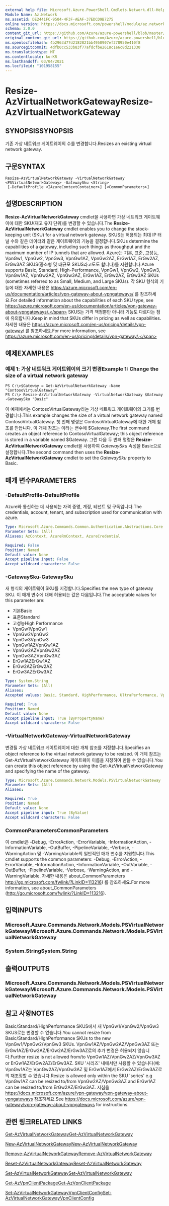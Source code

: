 ```yaml
---
external help file: Microsoft.Azure.PowerShell.Cmdlets.Network.dll-Help.xml
Module Name: Az.Network
ms.assetid: DE2441FC-9504-4F3F-AEAF-37EDCD9B7275
online version: https://docs.microsoft.com/powershell/module/az.network/resize-azvirtualnetworkgateway
schema: 2.0.0
content_git_url: https://github.com/Azure/azure-powershell/blob/master/src/Network/Network/help/Resize-AzVirtualNetworkGateway.md
original_content_git_url: https://github.com/Azure/azure-powershell/blob/master/src/Network/Network/help/Resize-AzVirtualNetworkGateway.md
ms.openlocfilehash: 4b2963d77d2182821bb4950907ef278950e410f8
ms.sourcegitcommit: 4dfb0cc533b83f77afdcfbe2618c1e6c8d221330
ms.translationtype: MT
ms.contentlocale: ko-KR
ms.lasthandoff: 03/04/2021
ms.locfileid: "101958155"
---
```

# <span data-ttu-id="d4a91-101">Resize-AzVirtualNetworkGateway</span><span class="sxs-lookup"><span data-stu-id="d4a91-101">Resize-AzVirtualNetworkGateway</span></span>

## <span data-ttu-id="d4a91-102">SYNOPSIS</span><span class="sxs-lookup"><span data-stu-id="d4a91-102">SYNOPSIS</span></span>
<span data-ttu-id="d4a91-103">기존 가상 네트워크 게이트웨이의 수를 변경합니다.</span><span class="sxs-lookup"><span data-stu-id="d4a91-103">Resizes an existing virtual network gateway.</span></span>

## <span data-ttu-id="d4a91-104">구문</span><span class="sxs-lookup"><span data-stu-id="d4a91-104">SYNTAX</span></span>

```
Resize-AzVirtualNetworkGateway -VirtualNetworkGateway <PSVirtualNetworkGateway> -GatewaySku <String>
 [-DefaultProfile <IAzureContextContainer>] [<CommonParameters>]
```

## <span data-ttu-id="d4a91-105">설명</span><span class="sxs-lookup"><span data-stu-id="d4a91-105">DESCRIPTION</span></span>
<span data-ttu-id="d4a91-106">**Resize-AzVirtualNetworkGateway** cmdlet을 사용하면 가상 네트워크 게이트웨이에 대한 SKU(재고 유지 단위)를 변경할 수 있습니다.</span><span class="sxs-lookup"><span data-stu-id="d4a91-106">The **Resize-AzVirtualNetworkGateway** cmdlet enables you to change the stock-keeping unit (SKU) for a virtual network gateway.</span></span>
<span data-ttu-id="d4a91-107">SKUS는 허용되는 최대 IP 터널 수와 같은 데이터와 같은 게이트웨이의 기능을 결정합니다.</span><span class="sxs-lookup"><span data-stu-id="d4a91-107">SKUs determine the capabilities of a gateway, including such things as throughput and the maximum number of IP tunnels that are allowed.</span></span>
<span data-ttu-id="d4a91-108">Azure는 기본, 표준, 고성능, VpnGw1, VpnGw2, VpnGw3, VpnGw1AZ, VpnGw2AZ, ErGw1AZ, ErGw2AZ, ErGw3AZ SKUS(중소형 및 대규모 SKUS라고도도 합니다)를 지원합니다.</span><span class="sxs-lookup"><span data-stu-id="d4a91-108">Azure supports Basic, Standard, High-Performance, VpnGw1, VpnGw2, VpnGw3, VpnGw1AZ, VpnGw2AZ, VpnGw3AZ, ErGw1AZ, ErGw2AZ, ErGw3AZ SKUs (sometimes referred to as Small, Medium, and Large SKUs).</span></span>
<span data-ttu-id="d4a91-109">각 SKU 형식의 기능에 대한 자세한 내용은 https://azure.microsoft.com/en-us/documentation/articles/vpn-gateway-about-vpngateways/ 를 참조하세요.</span><span class="sxs-lookup"><span data-stu-id="d4a91-109">For detailed information about the capabilities of each SKU type, see https://azure.microsoft.com/en-us/documentation/articles/vpn-gateway-about-vpngateways/.</span></span>
<span data-ttu-id="d4a91-110">SKUS는 가격 책정뿐만 아니라 기능도 다르다는 점에 유의합니다.</span><span class="sxs-lookup"><span data-stu-id="d4a91-110">Keep in mind that SKUs differ in pricing as well as capabilities.</span></span>
<span data-ttu-id="d4a91-111">자세한 내용은 https://azure.microsoft.com/en-us/pricing/details/vpn-gateway/ 를 참조하세요.</span><span class="sxs-lookup"><span data-stu-id="d4a91-111">For more information, see https://azure.microsoft.com/en-us/pricing/details/vpn-gateway/.</span></span>

## <span data-ttu-id="d4a91-112">예제</span><span class="sxs-lookup"><span data-stu-id="d4a91-112">EXAMPLES</span></span>

### <span data-ttu-id="d4a91-113">예제 1: 가상 네트워크 게이트웨이의 크기 변경</span><span class="sxs-lookup"><span data-stu-id="d4a91-113">Example 1: Change the size of a virtual network gateway</span></span>
```
PS C:\>$Gateway = Get-AzVirtualNetworkGateway -Name "ContosoVirtualGateway"
PS C:\> Resize-AzVirtualNetworkGateway -VirtualNetworkGateway $Gateway -GatewaySku "Basic"
```

<span data-ttu-id="d4a91-114">이 예제에서는 ContosoVirtualGateway라는 가상 네트워크 게이트웨이의 크기를 변경합니다.</span><span class="sxs-lookup"><span data-stu-id="d4a91-114">This example changes the size of a virtual network gateway named ContosoVirtualGateway.</span></span>
<span data-ttu-id="d4a91-115">첫 번째 명령은 ContosoVirtualGateway에 대한 개체 참조를 만듭니다. 이 개체 참조는 이라는 변수에 $Gateway.</span><span class="sxs-lookup"><span data-stu-id="d4a91-115">The first command creates an object reference to ContosoVirtualGateway; this object reference is stored in a variable named $Gateway.</span></span>
<span data-ttu-id="d4a91-116">그런 다음 두 번째 명령은 **Resize-AzVirtualNetworkGateway** cmdlet을 사용하여 *GatewaySku* 속성을 Basic으로 설정합니다.</span><span class="sxs-lookup"><span data-stu-id="d4a91-116">The second command then uses the **Resize-AzVirtualNetworkGateway** cmdlet to set the *GatewaySku* property to Basic.</span></span>

## <span data-ttu-id="d4a91-117">매개 변수</span><span class="sxs-lookup"><span data-stu-id="d4a91-117">PARAMETERS</span></span>

### <span data-ttu-id="d4a91-118">-DefaultProfile</span><span class="sxs-lookup"><span data-stu-id="d4a91-118">-DefaultProfile</span></span>
<span data-ttu-id="d4a91-119">Azure와 통신하는 데 사용되는 자격 증명, 계정, 테넌트 및 구독입니다.</span><span class="sxs-lookup"><span data-stu-id="d4a91-119">The credentials, account, tenant, and subscription used for communication with azure.</span></span>

```yaml
Type: Microsoft.Azure.Commands.Common.Authentication.Abstractions.Core.IAzureContextContainer
Parameter Sets: (All)
Aliases: AzContext, AzureRmContext, AzureCredential

Required: False
Position: Named
Default value: None
Accept pipeline input: False
Accept wildcard characters: False
```

### <span data-ttu-id="d4a91-120">-GatewaySku</span><span class="sxs-lookup"><span data-stu-id="d4a91-120">-GatewaySku</span></span>
<span data-ttu-id="d4a91-121">새 형식의 게이트웨이 SKU를 지정합니다.</span><span class="sxs-lookup"><span data-stu-id="d4a91-121">Specifies the new type of gateway SKU.</span></span>
<span data-ttu-id="d4a91-122">이 매개 변수에 대해 허용되는 값은 다음입니다.</span><span class="sxs-lookup"><span data-stu-id="d4a91-122">The acceptable values for this parameter are:</span></span>
- <span data-ttu-id="d4a91-123">기본</span><span class="sxs-lookup"><span data-stu-id="d4a91-123">Basic</span></span>
- <span data-ttu-id="d4a91-124">표준</span><span class="sxs-lookup"><span data-stu-id="d4a91-124">Standard</span></span>
- <span data-ttu-id="d4a91-125">고성능</span><span class="sxs-lookup"><span data-stu-id="d4a91-125">High Performance</span></span>
- <span data-ttu-id="d4a91-126">VpnGw1</span><span class="sxs-lookup"><span data-stu-id="d4a91-126">VpnGw1</span></span>
- <span data-ttu-id="d4a91-127">VpnGw2</span><span class="sxs-lookup"><span data-stu-id="d4a91-127">VpnGw2</span></span>
- <span data-ttu-id="d4a91-128">VpnGw3</span><span class="sxs-lookup"><span data-stu-id="d4a91-128">VpnGw3</span></span>
- <span data-ttu-id="d4a91-129">VpnGw1AZ</span><span class="sxs-lookup"><span data-stu-id="d4a91-129">VpnGw1AZ</span></span> 
- <span data-ttu-id="d4a91-130">VpnGw2AZ</span><span class="sxs-lookup"><span data-stu-id="d4a91-130">VpnGw2AZ</span></span> 
- <span data-ttu-id="d4a91-131">VpnGw3AZ</span><span class="sxs-lookup"><span data-stu-id="d4a91-131">VpnGw3AZ</span></span> 
- <span data-ttu-id="d4a91-132">ErGw1AZ</span><span class="sxs-lookup"><span data-stu-id="d4a91-132">ErGw1AZ</span></span> 
- <span data-ttu-id="d4a91-133">ErGw2AZ</span><span class="sxs-lookup"><span data-stu-id="d4a91-133">ErGw2AZ</span></span> 
- <span data-ttu-id="d4a91-134">ErGw3AZ</span><span class="sxs-lookup"><span data-stu-id="d4a91-134">ErGw3AZ</span></span> 

```yaml
Type: System.String
Parameter Sets: (All)
Aliases:
Accepted values: Basic, Standard, HighPerformance, UltraPerformance, VpnGw1, VpnGw2, VpnGw3, VpnGw1AZ, VpnGw2AZ, VpnGw3AZ, ErGw1AZ, ErGw2AZ, ErGw3AZ

Required: True
Position: Named
Default value: None
Accept pipeline input: True (ByPropertyName)
Accept wildcard characters: False
```

### <span data-ttu-id="d4a91-135">-VirtualNetworkGateway</span><span class="sxs-lookup"><span data-stu-id="d4a91-135">-VirtualNetworkGateway</span></span>
<span data-ttu-id="d4a91-136">변경될 가상 네트워크 게이트웨이에 대한 개체 참조를 지정합니다.</span><span class="sxs-lookup"><span data-stu-id="d4a91-136">Specifies an object reference to the virtual network gateway to be resized.</span></span>
<span data-ttu-id="d4a91-137">이 개체 참조는 Get-AzVirtualNetworkGateway 게이트웨이 이름을 지정하여 만들 수 있습니다.</span><span class="sxs-lookup"><span data-stu-id="d4a91-137">You can create this object reference by using the Get-AzVirtualNetworkGateway and specifying the name of the gateway.</span></span>

```yaml
Type: Microsoft.Azure.Commands.Network.Models.PSVirtualNetworkGateway
Parameter Sets: (All)
Aliases:

Required: True
Position: Named
Default value: None
Accept pipeline input: True (ByValue)
Accept wildcard characters: False
```

### <span data-ttu-id="d4a91-138">CommonParameters</span><span class="sxs-lookup"><span data-stu-id="d4a91-138">CommonParameters</span></span>
<span data-ttu-id="d4a91-139">이 cmdlet은 -Debug, -ErrorAction, -ErrorVariable, -InformationAction, -InformationVariable, -OutBuffer, -PipelineVariable, -Verbose, -WarningAction 및 -WarningVariable의 일반적인 매개 변수를 지원합니다.</span><span class="sxs-lookup"><span data-stu-id="d4a91-139">This cmdlet supports the common parameters: -Debug, -ErrorAction, -ErrorVariable, -InformationAction, -InformationVariable, -OutVariable, -OutBuffer, -PipelineVariable, -Verbose, -WarningAction, and -WarningVariable.</span></span> <span data-ttu-id="d4a91-140">자세한 내용은 about_CommonParameters http://go.microsoft.com/fwlink/?LinkID=113216) 를 참조하세요.</span><span class="sxs-lookup"><span data-stu-id="d4a91-140">For more information, see about_CommonParameters (http://go.microsoft.com/fwlink/?LinkID=113216).</span></span>

## <span data-ttu-id="d4a91-141">입력</span><span class="sxs-lookup"><span data-stu-id="d4a91-141">INPUTS</span></span>

### <span data-ttu-id="d4a91-142">Microsoft.Azure.Commands.Network.Models.PSVirtualNetworkGateway</span><span class="sxs-lookup"><span data-stu-id="d4a91-142">Microsoft.Azure.Commands.Network.Models.PSVirtualNetworkGateway</span></span>

### <span data-ttu-id="d4a91-143">System.String</span><span class="sxs-lookup"><span data-stu-id="d4a91-143">System.String</span></span>

## <span data-ttu-id="d4a91-144">출력</span><span class="sxs-lookup"><span data-stu-id="d4a91-144">OUTPUTS</span></span>

### <span data-ttu-id="d4a91-145">Microsoft.Azure.Commands.Network.Models.PSVirtualNetworkGateway</span><span class="sxs-lookup"><span data-stu-id="d4a91-145">Microsoft.Azure.Commands.Network.Models.PSVirtualNetworkGateway</span></span>

## <span data-ttu-id="d4a91-146">참고 사항</span><span class="sxs-lookup"><span data-stu-id="d4a91-146">NOTES</span></span>
<span data-ttu-id="d4a91-147">Basic/Standard/HighPerformance SKUS에서 새 VpnGw1/VpnGw2/VpnGw3 SKUS로는 변경할 수 없습니다.</span><span class="sxs-lookup"><span data-stu-id="d4a91-147">You cannot resize from Basic/Standard/HighPerformance SKUs to the new VpnGw1/VpnGw2/VpnGw3 SKUs.</span></span> <span data-ttu-id="d4a91-148">VpnGw1AZ/VpnGw2AZ/VpnGw3AZ 또는 ErGw1AZ/ErGw2AZ/ErGw2AZ/ErGw3AZ로의 추가 변경은 허용되지 않습니다.</span><span class="sxs-lookup"><span data-stu-id="d4a91-148">Further resize is not allowed from/to VpnGw1AZ/VpnGw2AZ/VpnGw3AZ or ErGw1AZ/ErGw2AZ/ErGw3AZ.</span></span> <span data-ttu-id="d4a91-149">SKU '시리즈' 내에서만 사용할 수 있습니다(예: VpnGw1AZ는 VpnGw2AZ/VpnGw3AZ 및 ErGw1AZ에서 ErGw2AZ/ErGw3AZ로의 재조정할 수 있습니다.</span><span class="sxs-lookup"><span data-stu-id="d4a91-149">Resize is allowed only within the SKU 'series' e.g VpnGw1AZ can be resized to/from VpnGw2AZ/VpnGw3AZ and ErGw1AZ can be resized to/from ErGw2AZ/ErGw3AZ.</span></span> <span data-ttu-id="d4a91-150">지침을 https://docs.microsoft.com/azure/vpn-gateway/vpn-gateway-about-vpngateways 참조하세요.</span><span class="sxs-lookup"><span data-stu-id="d4a91-150">See https://docs.microsoft.com/azure/vpn-gateway/vpn-gateway-about-vpngateways for instructions.</span></span>

## <span data-ttu-id="d4a91-151">관련 링크</span><span class="sxs-lookup"><span data-stu-id="d4a91-151">RELATED LINKS</span></span>

[<span data-ttu-id="d4a91-152">Get-AzVirtualNetworkGateway</span><span class="sxs-lookup"><span data-stu-id="d4a91-152">Get-AzVirtualNetworkGateway</span></span>](./Get-AzVirtualNetworkGateway.md)

[<span data-ttu-id="d4a91-153">New-AzVirtualNetworkGateway</span><span class="sxs-lookup"><span data-stu-id="d4a91-153">New-AzVirtualNetworkGateway</span></span>](./New-AzVirtualNetworkGateway.md)

[<span data-ttu-id="d4a91-154">Remove-AzVirtualNetworkGateway</span><span class="sxs-lookup"><span data-stu-id="d4a91-154">Remove-AzVirtualNetworkGateway</span></span>](./Remove-AzVirtualNetworkGateway.md)

[<span data-ttu-id="d4a91-155">Reset-AzVirtualNetworkGateway</span><span class="sxs-lookup"><span data-stu-id="d4a91-155">Reset-AzVirtualNetworkGateway</span></span>](./Reset-AzVirtualNetworkGateway.md)

[<span data-ttu-id="d4a91-156">Set-AzVirtualNetworkGateway</span><span class="sxs-lookup"><span data-stu-id="d4a91-156">Set-AzVirtualNetworkGateway</span></span>](./Set-AzVirtualNetworkGateway.md)

[<span data-ttu-id="d4a91-157">Get-AzVpnClientPackage</span><span class="sxs-lookup"><span data-stu-id="d4a91-157">Get-AzVpnClientPackage</span></span>](./Get-AzVpnClientPackage.md)

[<span data-ttu-id="d4a91-158">Set-AzVirtualNetworkGatewayVpnClientConfig</span><span class="sxs-lookup"><span data-stu-id="d4a91-158">Set-AzVirtualNetworkGatewayVpnClientConfig</span></span>](./Set-AzVirtualNetworkGatewayVpnClientConfig.md)
